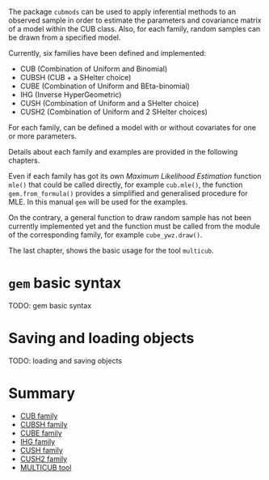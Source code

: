 The package `cubmods` can be used to apply inferential methods to an observed sample in order to estimate the parameters and covariance matrix of a model within the CUB class. Also, for each family, random samples can be drawn from a specified model.

Currently, six families have been defined and implemented: 

- CUB (Combination of Uniform and Binomial)
- CUBSH (CUB + a SHelter choice)
- CUBE (Combination of Uniform and BEta-binomial)
- IHG (Inverse HyperGeometric)
- CUSH (Combination of Uniform and a SHelter choice)
- CUSH2 (Combination of Uniform and 2 SHelter choices)

For each family, can be defined a model with or without covariates for one or more parameters.

Details about each family and examples are provided in the following chapters.

Even if each family has got its own _Maximum Likelihood Estimation_ function `mle()` that could be called directly, for example `cub.mle()`, the function `gem.from_formula()` provides a simplified and generalised procedure for MLE. In this manual `gem` will be used for the examples.

On the contrary, a general function to draw random sample has not been currently implemented yet and the function must be called from the module of the corresponding family, for example `cube_ywz.draw()`.

The last chapter, shows the basic usage for the tool `multicub`.

# `gem` basic syntax

TODO: gem basic syntax

# Saving and loading objects

TODO: loading and saving objects

# Summary

- [CUB family](Manual/02_cub_family.md)
- [CUBSH family](Manual/03_cubsh_family.md)
- [CUBE family](Manual/04_cube_family.md)
- [IHG family](Manual/06_ihg_family.md)
- [CUSH family](Manual/05_cush_family.md)
- [CUSH2 family](Manual/07_2cush_family.md)
- [MULTICUB tool](Manual/08_multicub.md)
